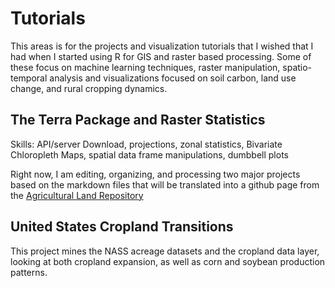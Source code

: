 # Tutorials

This areas is for the projects and visualization tutorials that I wished that I had when I started using R for GIS and raster based processing. Some of these focus on machine learning techniques, raster manipulation, spatio-temporal analysis and visualizations focused on soil carbon, land use change, and rural cropping dynamics.

## The Terra Package and Raster Statistics

Skills: API/server Download, projections, zonal statistics, Bivariate Chloropleth Maps, spatial data frame manipulations, dumbbell plots 

Right now, I am editing, organizing, and processing two major projects based on the markdown files that will be translated into a github page from the [Agricultural Land Repository](https://agrichick45.github.io/globalAgLand/)

## United States Cropland Transitions

This project mines the NASS acreage datasets and the cropland data layer, looking at both cropland expansion, as well as corn and soybean production patterns.  
